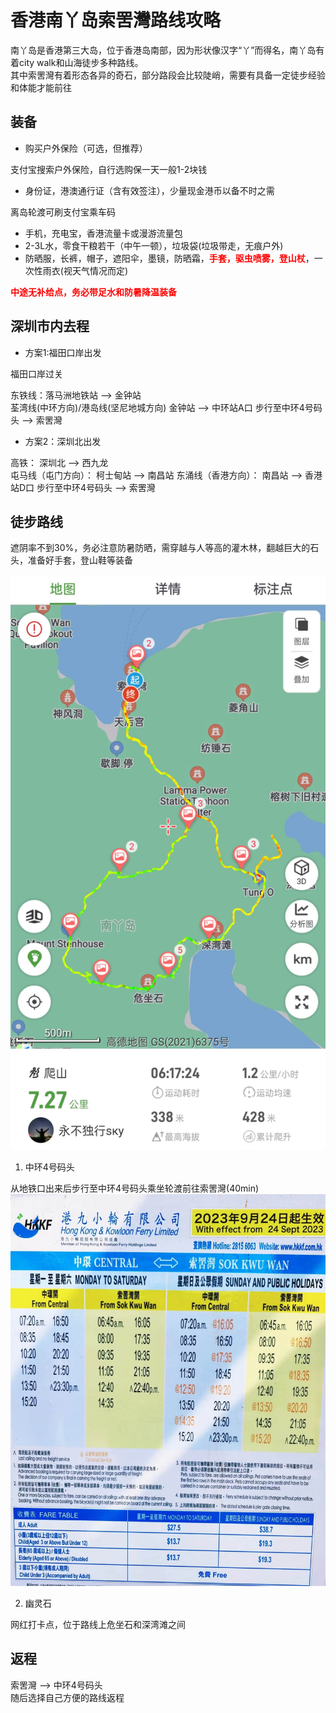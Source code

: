 # 香港南丫岛索罟灣路线攻略

南丫岛是香港第三大岛，位于香港岛南部，因为形状像汉字“丫”而得名，南丫岛有着city walk和山海徒步多种路线。  
其中索罟灣有着形态各异的奇石，部分路段会比较陡峭，需要有具备一定徒步经验和体能才能前往  

## 装备

- 购买户外保险（可选，但推荐）

支付宝搜索户外保险，自行选购保一天一般1-2块钱  

- 身份证，港澳通行证（含有效签注），少量现金港币以备不时之需

离岛轮渡可刷支付宝乘车码  

- 手机，充电宝，香港流量卡或漫游流量包
- 2-3L水，零食干粮若干（中午一顿），垃圾袋(垃圾带走，无痕户外)
- 防晒服，长裤，帽子，遮阳伞，墨镜，防晒霜，<strong style="color:red;">手套，驱虫喷雾，登山杖</strong>，一次性雨衣(视天气情况而定)

<strong style="color:red;">中途无补给点，务必带足水和防暑降温装备</strong>

## 深圳市内去程

- 方案1:福田口岸出发

福田口岸过关  

东铁线：落马洲地铁站 --> 金钟站  
荃湾线(中环方向)/港岛线(坚尼地城方向) 金钟站 --> 中环站A口
步行至中环4号码头 --> 索罟灣  

- 方案2：深圳北出发

高铁： 深圳北 --> 西九龙  
屯马线（屯门方向）： 柯士甸站 --> 南昌站
东涌线（香港方向）： 南昌站 --> 香港站D口
步行至中环4号码头 --> 索罟灣  

## 徒步路线

遮阴率不到30%，务必注意防暑防晒，需穿越与人等高的灌木林，翻越巨大的石头，准备好手套，登山鞋等装备

![两步路路线图](./mainMap.jpg)

1. 中环4号码头

从地铁口出来后步行至中环4号码头乘坐轮渡前往索罟灣(40min)  
![时刻表](./timeSheet.jpg)

2. 幽灵石

网红打卡点，位于路线上危坐石和深湾滩之间

## 返程

索罟灣 --> 中环4号码头  
随后选择自己方便的路线返程  
